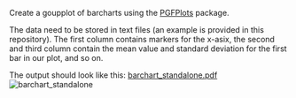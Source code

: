 Create a goupplot of barcharts using the [PGFPlots](https://ctan.org/pkg/pgfplots?lang=en) package.

The data need to be stored in text files (an example is provided in this repository). The first column contains markers for the x-asix, the second and third column contain the mean value and standard deviation for the first bar in our plot, and so on.

The output should look like this: [barchart_standalone.pdf](https://github.com/JanaBrunatova/pgfplots-barcharts/files/13805715/barchart_standalone.pdf)
![barchart_standalone](https://github.com/JanaBrunatova/pgfplots-barcharts/assets/98927648/d73c6684-6230-4739-8e83-a508bba8b4f3)
